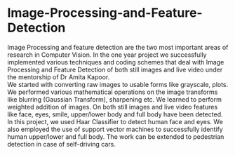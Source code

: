 # Image-Processing-and-Feature-Detection
Image Processing and feature detection are the two most important areas of research in Computer Vision. In the one year project we successfully implemented various techniques and coding schemes that deal with Image Processing and Feature Detection of both still images and live video under the mentorship of Dr Amita Kapoor.  
We started with converting raw images to usable forms like grayscale, plots. We performed various mathematical operations on the image transforms like blurring (Gaussian Transform), sharpening etc. We learned to perform weighted addition of images. On both still images and live video features like face, eyes, smile, upper/lower body and full body have been detected. In this project, we used Haar Classifier to detect human face and eyes. We also employed the use of support vector machines to successfully identify human upper/lower and full body. The work can be extended to pedestrian detection in case of self-driving cars.    
